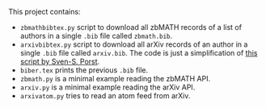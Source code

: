 This project contains:

- `zbmathbibtex.py` script to download all zbMATH records of a list of authors in a single `.bib` file called `zbmath.bib`.
- `arxivbibtex.py` script to download all arXiv records of an author in a single `.bib` file called `arxiv.bib`. The code is just a simplification of [this script by Sven-S. Porst](https://github.com/ssp/arXivToBibTeX/blob/master/lookup.py).
- `biber.tex` prints the previous `.bib` file.
- `zbmath.py` is a minimal example reading the zbMATH API.
- `arxiv.py` is a minimal example reading the arXiv API.
- `arxivatom.py` tries to read an atom feed from arXiv.